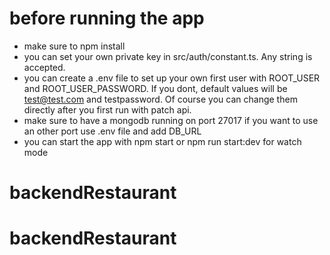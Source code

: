 # before running the app

- make sure to npm install
- you can set your own private key in src/auth/constant.ts. Any string is accepted.
- you can create a .env file to set up your own first user with 
  ROOT_USER and ROOT_USER_PASSWORD. If you dont, default values will be test@test.com and testpassword.
  Of course you can change them directly after you first run with patch api.
- make sure to have a mongodb running on port 27017 if you want to use an other port use .env file and add DB_URL
- you can start the app with npm start or npm run start:dev for watch mode

# backendRestaurant
# backendRestaurant
